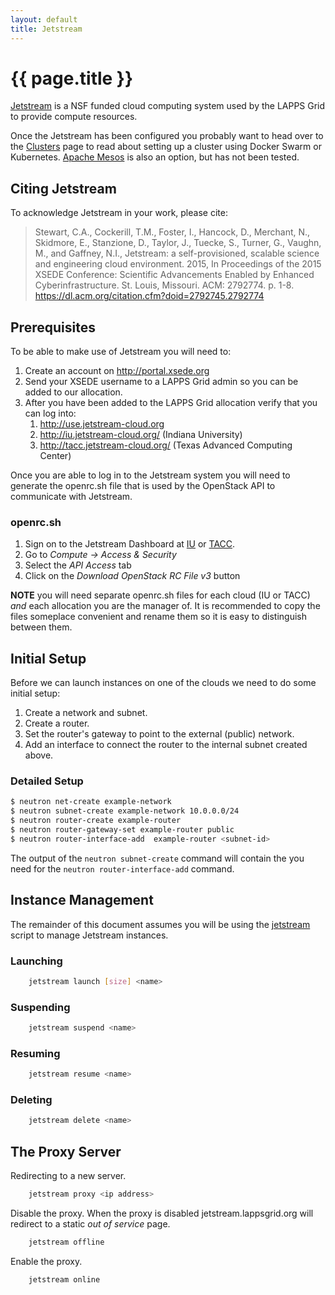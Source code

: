 ```yaml
---
layout: default
title: Jetstream
---
```


# {{ page.title }}

[Jetstream](http://jetstream-cloud.org) is a NSF funded cloud computing system used by the LAPPS Grid to provide compute resources.

Once the Jetstream has been configured you probably want to head over to the [Clusters](cluster.md) page to read about setting up a cluster using Docker Swarm or Kubernetes. [Apache Mesos](http://mesos.apache.org) is also an option, but has not been tested.

## Citing Jetstream

To acknowledge Jetstream in your work, please cite:

> Stewart, C.A., Cockerill, T.M., Foster, I., Hancock, D., Merchant, N., Skidmore, E., Stanzione, D., Taylor, J., Tuecke, S., Turner, G., Vaughn, M., and Gaffney, N.I., Jetstream: a self-provisioned, scalable science and engineering cloud environment. 2015, In Proceedings of the 2015 XSEDE Conference: Scientific Advancements Enabled by Enhanced Cyberinfrastructure. St. Louis, Missouri.  ACM: 2792774.  p. 1-8. https://dl.acm.org/citation.cfm?doid=2792745.2792774


## Prerequisites

To be able to make use of Jetstream you will need to:

1. Create an account on http://portal.xsede.org
1. Send your XSEDE username to a LAPPS Grid admin so you can be added to our allocation.
1. After you have been added to the LAPPS Grid allocation verify that you can log into:
    1. http://use.jetstream-cloud.org
    1. http://iu.jetstream-cloud.org/ (Indiana University)
    1. http://tacc.jetstream-cloud.org/ (Texas Advanced Computing Center)

Once you are able to log in to the Jetstream system you will need to generate the openrc.sh file that is used by the OpenStack API to communicate with Jetstream.

### openrc.sh

1. Sign on to the Jetstream Dashboard at [IU](https://iu.jetstream-cloud.org/dashboard) or [TACC](https://tacc.jetstream-cloud.org/dashboard).
1. Go to *Compute -> Access & Security*
1. Select the *API Access* tab
1. Click on the *Download OpenStack RC File v3* button

**NOTE** you will need separate openrc.sh files for each cloud (IU or TACC) *and* each allocation you are the manager of. It is recommended to copy the files someplace convenient and rename them so it is easy to distinguish between them.

## Initial Setup

Before we can launch instances on one of the clouds we need to do some initial setup:

1. Create a network and subnet.
1. Create a router.
1. Set the router's gateway to point to the external (public) network.
1. Add an interface to connect the router to the internal subnet created above.

### Detailed Setup

```bash
$ neutron net-create example-network
$ neutron subnet-create example-network 10.0.0.0/24
$ neutron router-create example-router
$ neutron router-gateway-set example-router public
$ neutron router-interface-add  example-router <subnet-id>
```

The output of the `neutron subnet-create` command will contain the *<subnet-id>* you need for the `neutron router-interface-add` command.

## Instance Management

The remainder of this document assumes you will be using the [jetstream](http://downloads.lappsgrid.org/scripts/jetstream) script to manage Jetstream instances.

### Launching

```bash
	jetstream launch [size] <name>
```

### Suspending

```bash
	jetstream suspend <name>
```

### Resuming

```bash
	jetstream resume <name>
```

### Deleting

```bash
	jetstream delete <name>
```

## The Proxy Server

Redirecting to a new server.

```bash
	jetstream proxy <ip address>
```

Disable the proxy. When the proxy is disabled jetstream.lappsgrid.org will redirect to a static *out of service* page.

```bash
	jetstream offline
```

Enable the proxy.  

```bash
	jetstream online
```

